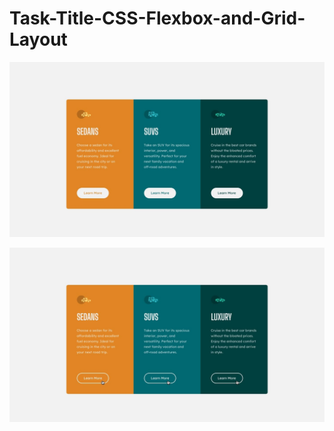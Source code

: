 # Task-Title-CSS-Flexbox-and-Grid-Layout

![Cards Styled with Flexbox and Grid Properties.](./design/desktop-design.jpg "Desktop Design")

![Cards Styled with Flexbox and Grid Properties.](./design/active-states.jpg "On mouseover")
